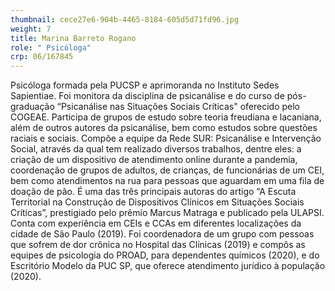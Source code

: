 ```yaml
---
thumbnail: cece27e6-904b-4465-8184-605d5d71fd96.jpg
weight: 7
title: Marina Barreto Rogano
role: " Psicóloga"
crp: 06/167845
---
```

Psicóloga formada pela PUCSP e aprimoranda no Instituto Sedes Sapientiae. Foi monitora da disciplina de psicanálise e do curso de pós-graduação “Psicanálise nas Situações Sociais Críticas" oferecido pelo COGEAE.
Participa de grupos de estudo sobre teoria freudiana e lacaniana, além de outros autores da psicanálise, bem como estudos sobre questões raciais e sociais. 
Compõe a equipe da Rede SUR: Psicanálise e Intervenção Social, através da qual tem realizado diversos trabalhos, dentre eles: a criação de um dispositivo de atendimento online durante a pandemia, coordenação de grupos de adultos, de crianças, de funcionárias de um CEI, bem como atendimentos na rua para pessoas que aguardam em uma fila de doação de pão.
É uma das três principais autoras do artigo “A Escuta Territorial na Construção de Dispositivos Clínicos em Situações Sociais Críticas”, prestigiado pelo prêmio Marcus Matraga e publicado pela ULAPSI.
Conta com experiência em CEIs e CCAs em diferentes localizações da cidade de São Paulo (2019). Foi coordenadora de um grupo com pessoas que sofrem de dor crônica no Hospital das Clínicas (2019) e compôs as equipes de psicologia do PROAD, para dependentes químicos (2020), e do Escritório Modelo da PUC SP, que oferece atendimento jurídico à população (2020).